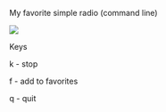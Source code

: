 My favorite simple radio (command line)

<img src="https://skandyns.github.io/img/curseradio.png"/>

Keys

k -	stop 

f -	add to favorites

q -	quit




